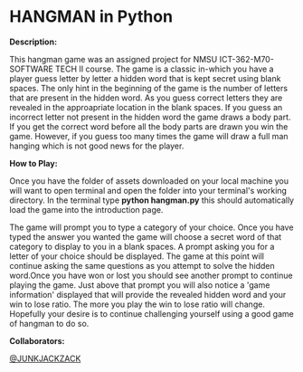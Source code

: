 # HANGMAN in Python

****Description:****

This hangman game was an assigned project for NMSU ICT-362-M70-SOFTWARE TECH II course. The game is a classic in-which you have a player guess letter by letter a hidden word that is kept secret using blank spaces. The only hint in the beginning of the game is the number of letters that are present in the hidden word. As you guess correct letters they are revealed in the approapriate location in the blank spaces. If you guess an incorrect letter not present in the hidden word the game draws a body part. If you get the correct word before all the body parts are drawn you win the game. However, if you guess too many times the game will draw a full man hanging which is not good news for the player. 

****How to Play:****

Once you have the folder of assets downloaded on your local machine you will want to open terminal and open the folder into your terminal's working directory. In the terminal type ******python hangman.py****** this should automatically load the game into the introduction page.

The game will prompt you to type a category of your choice. Once you have typed the answer you wanted the game will choose a secret word of that category to display to you in a blank spaces. A prompt asking you for a letter of your choice should be displayed. The game at this point will continue asking the same questions as you attempt to solve the hidden word.Once you have won or lost you should see another prompt to continue playing the game. Just above that prompt you will also notice a 'game information' displayed that will provide the revealed hidden word and your win to lose ratio. The more you play the win to lose ratio will change. Hopefully your desire is to continue challenging yourself using a good game of hangman to do so.

****Collaborators:****

[@JUNKJACKZACK](https://github.com/JUNKJACKZACK)
